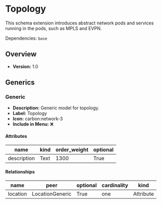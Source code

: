 # Topology

This schema extension introduces abstract network pods and services running in the pods, such as MPLS and EVPN.

Dependencies: `base`

## Overview

- **Version:** 1.0

## Generics

### Generic

- **Description:** Generic model for topology.
- **Label:** Topology
- **Icon:** carbon:network-3
- **Include in Menu:** ❌

#### Attributes

| name | kind | order_weight | optional |
| ---- | ---- | ------------ | -------- |
| description | Text | 1300 | True |

#### Relationships

| name | peer | optional | cardinality | kind |
| ---- | ---- | -------- | ----------- | ---- |
| location | LocationGeneric | True | one | Attribute |
